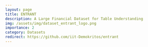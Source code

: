```yaml
---
layout: page
title: ENTRANT
description: A Large Financial Dataset for Table Understanding 
img: /assets/img/dataset_entrant_logo.png
importance: 2
category: Datasets
redirect: https://github.com/iit-Demokritos/entrant
---
```

